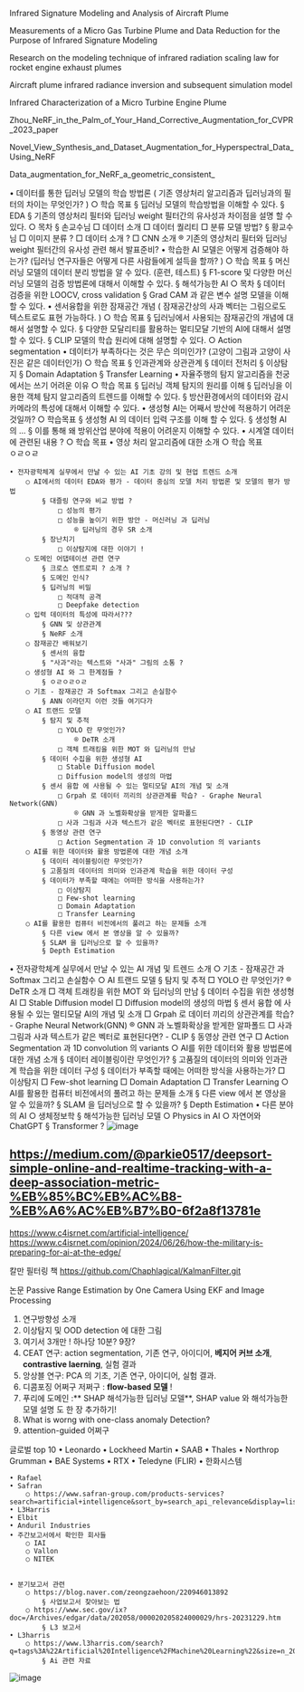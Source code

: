 Infrared Signature Modeling and Analysis of Aircraft Plume

Measurements of a Micro Gas Turbine Plume and Data Reduction for the Purpose of Infrared Signature Modeling

Research on the modeling technique of infrared radiation scaling law for rocket engine exhaust plumes

Aircraft plume infrared radiance inversion and subsequent simulation model

Infrared Characterization of a Micro Turbine Engine Plume




Zhou_NeRF_in_the_Palm_of_Your_Hand_Corrective_Augmentation_for_CVPR_2023_paper

 Novel_View_Synthesis_and_Dataset_Augmentation_for_Hyperspectral_Data_Using_NeRF
 
 Data_augmentation_for_NeRF_a_geometric_consistent_

 
 • 데이터를 통한 딥러닝 모델의 학습 방법론 ( 기존 영상처리 알고리즘과 딥러닝과의 필터의 차이는 무엇인가? )
		○ 학습 목표
			§ 딥러닝 모델의 학습방법을 이해할 수 있다. 
			§ EDA
			§ 기존의 영상처리 필터와 딥러닝 weight 필터간의 유사성과 차이점을 설명 할 수 있다. 
		○ 목차
			§ 손교수님
				□ 데이터 소개
				□ 데이터 퀄리티
				□ 분류 모델 방법? 
			§ 황교수님
				□ 이미지 분류 ?
				□ 데이터 소개 ? 
				□ CNN 소개
					® 기존의 영상처리 필터와 딥러닝 weight 필터간의 유사성 관련 해서 발표준비? 
	• 학습한 AI 모델은 어떻게 검증해야 하는가? (딥러닝 연구자들은 어떻게 다른 사람들에게 설득을 할까? )
		○ 학습 목표
			§ 머신러닝 모델의 데이터 분리 방법을 알 수 있다. (훈련, 테스트) 
			§ F1-score 및 다양한 머신러닝 모델의 검증 방법론에 대해서 이해할 수 있다. 
			§ 해석가능한 AI
		○ 목차
			§ 데이터 검증을 위한 LOOCV, cross validation 
			§ Grad CAM 과 같은 변수 설명 모델을 이해할 수 있다. 
	• 센서융합을 위한 잠재공간 개념 ( 잠재공간상의 사과 벡터는 그림으로도 텍스트로도 표현 가능하다. )
		○ 학습 목표
			§ 딥러닝에서 사용되는 잠재공간의 개념에 대해서 설명할 수 있다. 
			§ 다양한 모달리티를 활용하는 멀티모달 기반의 AI에 대해서 설명할 수 있다. 
			§ CLIP 모델의 학습 원리에 대해 설명할 수 있다. 
		○ Action segmentation
	• 데이터가 부족하다는 것은 무슨 의미인가? (고양이 그림과 고양이 사진은 같은 데이터인가) 
		○ 학습 목표
			§ 인과관계와 상관관계
			§ 데이터 전처리 
			§ 이상탐지
			§ Domain Adaptation 
			§ Transfer Learning 
	• 자율주행의 탐지 알고리즘을 천궁에서는 쓰기 어려운 이유 
		○ 학습 목표
			§ 딥러닝 객체 탐지의 원리를 이해 
			§ 딥러닝을 이용한 객체 탐지 알고리즘의 트렌드를 이해할 수 있다.
			§ 방산환경에서의 데이터와 감시카메라의 특성에 대해서 이해할 수 있다. 
	• 생성형 AI는 어째서 방산에 적용하기 어려운 것일까? 
		○ 학습목표 
			§ 생성형 AI 의 데이터 입력 구조를 이해 할 수 있다. 
			§ 생성형 AI 의 … 
			§ 이를 통해 왜 방위산업 분야에 적용이 어려운지 이해할 수 있다. 
	• 시계열 데이터에 관련된 내용 ? 
		○ 학습 목표 
 	• 영상 처리 알고리즘에 대한 소개 
		○ 학습 목표  
ㅇㄹㅇㄹ




	• 전자광학체계 실무에서 만날 수 있는 AI 기초 강의 및 현업 트렌드 소개 
		○ AI에서의 데이터 EDA와 평가 - 데이터 중심의 모델 처리 방법론 및 모델의 평가 방법 
			§ 대즐링 연구와 비교 방법 ? 
				□ 성능의 평가
				□ 성능을 높이기 위한 방안 - 머신러닝 과 딥러닝 
					® 딥러닝의 경우 SR 소개 
			§ 장난치기
				□ 이상탐지에 대한 이야기 ! 
		○ 도메인 어댑테이션 관련 연구 
			§ 크로스 엔트로피 ? 소개 ? 
			§ 도메인 인식? 
			§ 딥러닝의 비밀
				□ 적대적 공격
				□ Deepfake detection 
		○ 입력 데이터의 특성에 따라서??? 
			§ GNN 및 상관관계 
			§ NeRF 소개 
		○ 잠재공간 배워보기 
			§ 센서의 융합 
			§ "사과"라는 텍스트와 "사과" 그림의 소통 ? 
		○ 생성형 AI 와 그 한계점들 ? 
			§ ㅇㄹㅇㄹㅇㄹ
		○ 기초 - 잠재공간 과 Softmax 그리고 손실함수 
			§ ANN 이라던지 이런 것들 여기다가 
		○ AI 트랜드 모델
			§ 탐지 및 추적 
				□ YOLO 란 무엇인가? 
					® DeTR 소개
				□ 객체 트래킹을 위한 MOT 와 딥러닝의 만남 
			§ 데이터 수집을 위한 생성형 AI
				□ Stable Diffusion model 
				□ Diffusion model의 생성의 마법
			§ 센서 융합 에 사용될 수 있는 멀티모달 AI의 개념 및 소개
				□ Grpah 로 데이터 끼리의 상관관계를 학습? - Graphe Neural Network(GNN)
					® GNN 과 노벨화확상을 받게한 알파폴드 
				□ 사과 그림과 사과 텍스트가 같은 벡터로 표현된다면? - CLIP
			§ 동영상 관련 연구
				□ Action Segmentation 과 1D convolution 의 variants 
		○ AI를 위한 데이터와 활용 방법론에 대한 개념 소개 
			§ 데이터 레이블링이란 무엇인가? 
			§ 고품질의 데이터의 의미와 인과관계 학습을 위한 데이터 구성 
			§ 데이터가 부족할 때에는 어떠한 방식을 사용하는가?
				□ 이상탐지
				□ Few-shot learning 
				□ Domain Adaptation
				□ Transfer Learning 
		○ AI를 활용한 컴퓨터 비전에서의 풀려고 하는 문제들 소개
			§ 다른 view 에서 본 영상을 알 수 있을까?
			§ SLAM 을 딥러닝으로 할 수 있을까?
			§ Depth Estimation 

 
 
 • 전자광학체계 실무에서 만날 수 있는 AI 개념 및 트렌드 소개 
		○ 기초 - 잠재공간 과 Softmax 그리고 손실함수 
		○ AI 트랜드 모델
			§ 탐지 및 추적 
				□ YOLO 란 무엇인가? 
					® DeTR 소개
				□ 객체 트래킹을 위한 MOT 와 딥러닝의 만남 
			§ 데이터 수집을 위한 생성형 AI
				□ Stable Diffusion model 
				□ Diffusion model의 생성의 마법
			§ 센서 융합 에 사용될 수 있는 멀티모달 AI의 개념 및 소개
				□ Grpah 로 데이터 끼리의 상관관계를 학습? - Graphe Neural Network(GNN)
					® GNN 과 노벨화확상을 받게한 알파폴드 
				□ 사과 그림과 사과 텍스트가 같은 벡터로 표현된다면? - CLIP
			§ 동영상 관련 연구
				□ Action Segmentation 과 1D convolution 의 variants 
		○ AI를 위한 데이터와 활용 방법론에 대한 개념 소개 
			§ 데이터 레이블링이란 무엇인가? 
			§ 고품질의 데이터의 의미와 인과관계 학습을 위한 데이터 구성 
			§ 데이터가 부족할 때에는 어떠한 방식을 사용하는가?
				□ 이상탐지
				□ Few-shot learning 
				□ Domain Adaptation
				□ Transfer Learning 
		○ AI를 활용한 컴퓨터 비전에서의 풀려고 하는 문제들 소개
			§ 다른 view 에서 본 영상을 알 수 있을까?
			§ SLAM 을 딥러닝으로 할 수 있을까?
			§ Depth Estimation 
	• 다른 분야의 AI
		○ 생체정보학 
			§ 해석가능한 딥러닝 모델
		○ Physics in AI
		○ 자연어와 ChatGPT 
			§ Transformer ?
![image](https://github.com/user-attachments/assets/500572d7-de34-476a-8f0f-d61e05bbeb11)



## https://medium.com/@parkie0517/deepsort-simple-online-and-realtime-tracking-with-a-deep-association-metric-%EB%85%BC%EB%AC%B8-%EB%A6%AC%EB%B7%B0-6f2a8f13781e

https://www.c4isrnet.com/artificial-intelligence/
https://www.c4isrnet.com/opinion/2024/06/26/how-the-military-is-preparing-for-ai-at-the-edge/


칼만 필터링 책
https://github.com/Chaphlagical/KalmanFilter.git

논문
Passive Range Estimation by One Camera Using EKF and Image Processing

1. 연구방향성 소개
2. 이상탐지 및 OOD detection 에 대한 그림
3. 여기서 3개만 ! 하나당 10분? 9장?
4. CEAT 연구: action segmentation, 기존 연구, 아이디어, **베지어 커브 소개**, **contrastive laerning**, 실험 결과
5. 앙상블 연구: PCA 의 기초, 기존 연구, 아이디어, 실험 결과.
6. 디콤포징 어쩌구 저쩌구 : **flow-based 모델** ! 
7. 푸리에 도메인 :** SHAP 해석가능한 딥러닝 모델**, SHAP value 와 해석가능한 모델 설명 도 한 장 추가하기! 
8. What is worng with one-class anomaly Detection?
9. attention-guided 어쩌구 


글로벌 top 10 
	• Leonardo
	• Lockheed Martin
	• SAAB
	• Thales
	• Northrop Grumman
	• BAE Systems 
	• RTX
	• Teledyne (FLIR)
	• 한화시스템
	
	• Rafael 
	• Safran
		○ https://www.safran-group.com/products-services?search=artificial+intelligence&sort_by=search_api_relevance&display=list
	• L3Harris
	• Elbit
	• Anduril Industries
	• 주간보고서에서 확인한 회사들
		○ IAI
		○ Vallon
		○ NITEK


	• 분기보고서 관련
		○ https://blog.naver.com/zeongzaehoon/220946013892
			§ 사업보고서 찾아보는 법
		○ https://www.sec.gov/ix?doc=/Archives/edgar/data/202058/000020205824000029/hrs-20231229.htm
			§ L3 보고서
	• L3harris 
		○ https://www.l3harris.com/search?q=tags%3A%22Artificial%20Intelligence%2FMachine%20Learning%22&size=n_20_n
			§ Ai 관련 자료 
![image](https://github.com/Meric3/OT/assets/25141633/884c646e-69a9-4954-a235-7152a8a77d2d)
